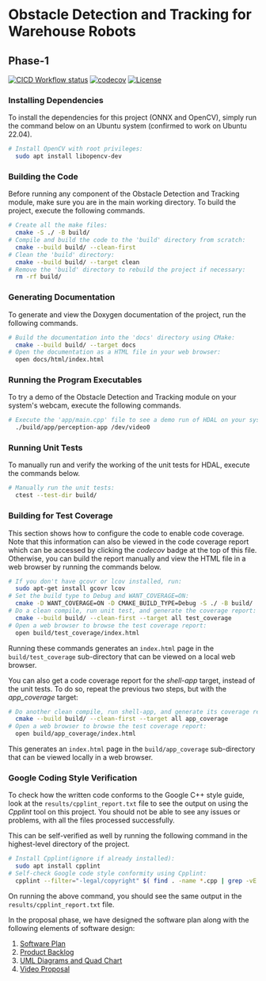 # Obstacle Detection and Tracking for Warehouse Robots

## Phase-1

[![CICD Workflow status](https://github.com/Uthappa13/obstacle-tracking-aip/actions/workflows/test.yml/badge.svg)](https://github.com/Uthappa13/obstacle-tracking-aip/actions/workflows/test.yml) [![codecov](https://codecov.io/gh/Uthappa13/obstacle-tracking-aip/branch/main/graph/badge.svg)](https://codecov.io/gh/Uthappa13/obstacle-tracking-aip) [![License](https://img.shields.io/badge/license-MIT-blue.svg)](LICENSE)

### Installing Dependencies
To install the dependencies for this project (ONNX and OpenCV), simply run the command below on an Ubuntu system (confirmed to work on Ubuntu 22.04).
```sh
# Install OpenCV with root privileges:
  sudo apt install libopencv-dev
```

### Building the Code

Before running any component of the Obstacle Detection and Tracking module, make sure you are in the main working directory.
To build the project, execute the following commands.
```sh
# Create all the make files:
  cmake -S ./ -B build/
# Compile and build the code to the 'build' directory from scratch:
  cmake --build build/ --clean-first
# Clean the 'build' directory:
  cmake --build build/ --target clean
# Remove the 'build' directory to rebuild the project if necessary:
  rm -rf build/
```

### Generating Documentation

To generate and view the Doxygen documentation of the project, run the following commands.
```sh
# Build the documentation into the 'docs' directory using CMake:
  cmake --build build/ --target docs
# Open the documentation as a HTML file in your web browser:
  open docs/html/index.html
```

### Running the Program Executables

To try a demo of the Obstacle Detection and Tracking module on your system's webcam, execute the following commands.
``` bash
# Execute the 'app/main.cpp' file to see a demo run of HDAL on your system's webcam:
  ./build/app/perception-app /dev/video0
```

### Running Unit Tests

To manually run and verify the working of the unit tests for HDAL, execute the commands below.
``` bash
# Manually run the unit tests:
  ctest --test-dir build/
```

### Building for Test Coverage

This section shows how to configure the code to enable code coverage. Note that this information can also be viewed in the code coverage report which can be accessed by clicking the *codecov* badge at the top of this file. Otherwise, you can build the report manually and view the HTML file in a web browser by running the commands below.
```bash
# If you don't have gcovr or lcov installed, run:
  sudo apt-get install gcovr lcov
# Set the build type to Debug and WANT_COVERAGE=ON:
  cmake -D WANT_COVERAGE=ON -D CMAKE_BUILD_TYPE=Debug -S ./ -B build/
# Do a clean compile, run unit test, and generate the coverage report:
  cmake --build build/ --clean-first --target all test_coverage
# Open a web browser to browse the test coverage report:
  open build/test_coverage/index.html
```
Running these commands generates an `index.html` page in the `build/test_coverage` sub-directory that can be viewed on a local web browser.

You can also get a code coverage report for the *shell-app* target, instead of the unit tests. To do so, repeat the previous two steps, but with the *app_coverage* target:
``` bash
# Do another clean compile, run shell-app, and generate its coverage report:
  cmake --build build/ --clean-first --target all app_coverage
# Open a web browser to browse the test coverage report:
  open build/app_coverage/index.html
```
This generates an `index.html` page in the `build/app_coverage` sub-directory that can be viewed locally in a web browser.


### Google Coding Style Verification
To check how the written code conforms to the Google C++ style guide, look at the `results/cpplint_report.txt` file to see the output on using the *Cpplint* tool on this project. You should not be able to see any issues or problems, with all the files processed successfully.

This can be self-verified as well by running the following command in the highest-level directory of the project.
```sh
# Install Cpplint(ignore if already installed):
  sudo apt install cpplint
# Self-check Google code style conformity using Cpplint:
  cpplint --filter="-legal/copyright" $( find . -name *.cpp | grep -vE -e "^./build/" )
```

On running the above command, you should see the same output in the `results/cpplint_report.txt` file.

In the proposal phase, we have designed the software plan along with the following elements of software design:  

 1. [Software Plan](https://drive.google.com/file/d/1jGiiobS3-BFS2GZKp7tRJ7s5Mr_CgpAN/view?usp=drive_link)
 2. [Product Backlog](https://docs.google.com/spreadsheets/d/1E_nRD0vp5bYWbiwfghffEHXf7bQaf3OA0RdkEj6O_uE/edit?usp=drive_link)
 3. [UML Diagrams and Quad Chart](diagram)
 4. [Video Proposal](https://drive.google.com/file/d/1RA5c2WGzY5DniITtkwL4w4C65WinjcHl/view?usp=drive_link)
